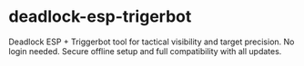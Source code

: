 # deadlock-esp-trigerbot
Deadlock ESP + Triggerbot tool for tactical visibility and target precision. No login needed. Secure offline setup and full compatibility with all updates.

